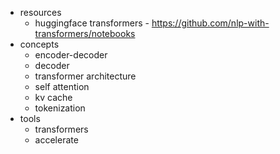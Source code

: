 - resources
	- huggingface transformers - https://github.com/nlp-with-transformers/notebooks
- concepts
	- encoder-decoder
	- decoder
	- transformer architecture
	- self attention
	- kv cache
	- tokenization
- tools
	- transformers
	- accelerate